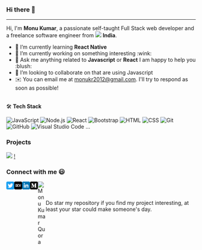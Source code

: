 ### Hi there :wave:
---
<!--<a href="https://twitter.com/monukmodi">
  <img align="left" alt="Monu's Twitter | Twitter" width="22px" src="https://raw.githubusercontent.com/peterthehan/peterthehan/master/assets/twitter.svg" />
</a>
<a href="https://www.linkedin.com/in/monukmodi/">
  <img align="left" alt="Monu's LinkedIN" width="22px" src="https://raw.githubusercontent.com/peterthehan/peterthehan/master/assets/linkedin.svg" />
</a> -->

<p>Hi, I'm <b>Monu Kumar</b>, a passionate self-taught Full Stack web developer and a freelance software engineer from <img src="https://img-premium.flaticon.com/png/512/197/197419.png?token=exp=1621020207~hmac=7236779c05c0b2ad3aa012f374c19962" width="15" > <b>India</b>. 
  <br />
  <ul>
    <li>🌱 I’m currently learning <b>React Native</b></li>
    <li>🔭 I’m currently working on something interesting :wink:</li>
    <li>💬 Ask me anything related to <b>Javascript</b> or <b>React</b> I am happy to help you :blush: </li>
    <li>👯 I’m looking to collaborate on 
    that are using Javascript </li>
    <li>✉️  You can email me at <a href="mailto:monukr2012@gmail.com">monukr2012@gmail.com</a>. I'll try to respond as soon as possible!</li>
    </ul>
   <br />
  🛠 <b>Tech Stack</b>
  

![JavaScript](https://img.shields.io/badge/-JavaScript-05122A?style=flat&logo=javascript)
![Node.js](https://img.shields.io/badge/-Node.js-000?&logo=node.js)
![React](https://img.shields.io/badge/-React-000?&logo=React)
![Bootstrap](https://img.shields.io/badge/-Bootstrap-05122A?style=flat&logo=bootstrap&logoColor=563D7C)
![HTML](https://img.shields.io/badge/-HTML-05122A?style=flat&logo=HTML5)
![CSS](https://img.shields.io/badge/-CSS-05122A?style=flat&logo=CSS3&logoColor=1572B6)
![Git](https://img.shields.io/badge/-Git-05122A?style=flat&logo=git)
![GitHub](https://img.shields.io/badge/-GitHub-05122A?style=flat&logo=github)
![Visual Studio Code](https://img.shields.io/badge/-Visual%20Studio%20Code-05122A?style=flat&logo=visual-studio-code&logoColor=007ACC)
 ...
 
 ### Projects
 [![](https://img.shields.io/badge/-🦠%20COVID‑19%20Dashboard-000)](https://corona-19-details.herokuapp.com/)
  [!](https://react-terminal-two.vercel.app/)

 
### Connect with me :smiley:
<a href="https://twitter.com/monukmodi">
  <img align="left" alt="Monu Kumar Twitter" width="21px" src="https://raw.githubusercontent.com/edent/SuperTinyIcons/099dc12b59179d07d534069bc8551718f786d91a/images/svg/twitter.svg" />
</a>
<a href="https://dev.to/monukmodi">
  <img align="left" alt="Monu Kumar DEV" width="21px" src="https://raw.githubusercontent.com/edent/SuperTinyIcons/099dc12b59179d07d534069bc8551718f786d91a/images/svg/dev_to.svg" />
</a>
<a href="https://www.linkedin.com/in/monukmodi/">
  <img align="left" alt="Monu Kumar Linkdin" width="21px" src="https://raw.githubusercontent.com/edent/SuperTinyIcons/099dc12b59179d07d534069bc8551718f786d91a/images/svg/linkedin.svg" />
</a>
<a href="https://medium.com/@monukmodi">
  <img align="left" alt="Monu Kumar Medium" width="21px" src="https://raw.githubusercontent.com/edent/SuperTinyIcons/099dc12b59179d07d534069bc8551718f786d91a/images/svg/medium.svg" />
</a>
<a href="https://www.quora.com/profile/Monu-Kumar-16">
  <img align="left" alt="Monu Kumar Quora" width="21px" src="https://raw.githubusercontent.com/FortAwesome/Font-Awesome/1147d199a35293b391152ee85e2d30988439157f/svgs/brands/quora.svg" />
</a><br/><br/>
 
Do star my repository if you find my project interesting, at least your star could make someone's day.
<!--
**monukmodi/monukmodi** is a ✨ _special_ ✨ repository because its `README.md` (this file) appears on your GitHub profile.

Here are some ideas to get you started:

- 🔭 I’m currently working on ...
- 🌱 I’m currently learning ...
- 👯 I’m looking to collaborate on ...
- 🤔 I’m looking for help with ...
- 💬 Ask me about ...
- 📫 How to reach me: ...
- 😄 Pronouns: ...
- ⚡ Fun fact: ...
-->
